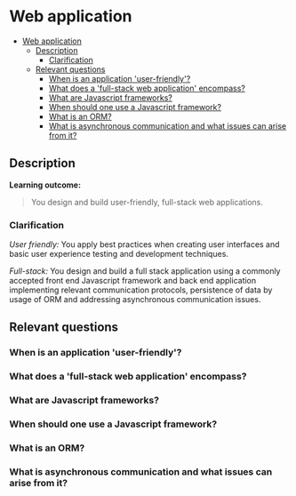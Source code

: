 # Web application

- [Web application](#web-application)
  - [Description](#description)
    - [Clarification](#clarification)
  - [Relevant questions](#relevant-questions)
    - [When is an application 'user-friendly'?](#when-is-an-application-user-friendly)
    - [What does a 'full-stack web application' encompass?](#what-does-a-full-stack-web-application-encompass)
    - [What are Javascript frameworks?](#what-are-javascript-frameworks)
    - [When should one use a Javascript framework?](#when-should-one-use-a-javascript-framework)
    - [What is an ORM?](#what-is-an-orm)
    - [What is asynchronous communication and what issues can arise from it?](#what-is-asynchronous-communication-and-what-issues-can-arise-from-it)

## Description

**Learning outcome:**

> You design and build user-friendly, full-stack web applications.

### Clarification

_User friendly:_ You apply best practices when creating user interfaces and basic user experience testing and development techniques.

_Full-stack:_ You design and build a full stack application using a commonly accepted front end Javascript framework and back end application implementing relevant communication protocols, persistence of data by usage of ORM and addressing asynchronous communication issues.

## Relevant questions

### When is an application 'user-friendly'?

### What does a 'full-stack web application' encompass?

### What are Javascript frameworks?

### When should one use a Javascript framework?

### What is an ORM?

### What is asynchronous communication and what issues can arise from it?
